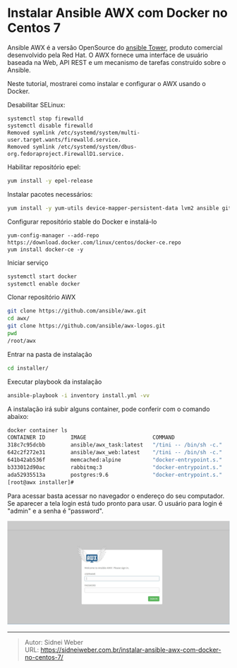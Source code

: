 # Instalar Ansible AWX com Docker no Centos 7


Ansible AWX é a versão OpenSource do [ansible Tower](https://www.ansible.com/products/tower), produto  comercial desenvolvido pela Red Hat. O AWX fornece uma interface de usuário baseada na Web, API REST e um mecanismo de tarefas construído sobre o Ansible.

Neste tutorial, mostrarei como instalar e configurar o AWX usando o Docker.

Desabilitar SELinux:

```shell
systemctl stop firewalld
systemctl disable firewalld
Removed symlink /etc/systemd/system/multi-user.target.wants/firewalld.service.
Removed symlink /etc/systemd/system/dbus-org.fedoraproject.FirewallD1.service.
```

Habilitar repositório epel:

```bash
yum install -y epel-release
```

Instalar pacotes necessários:

```bash
yum install -y yum-utils device-mapper-persistent-data lvm2 ansible git python-devel python-pip python-docker-py vim-enhanced
```

Configurar repositório stable do Docker e instalá-lo

```shell
yum-config-manager --add-repo https://download.docker.com/linux/centos/docker-ce.repo
yum install docker-ce -y
```

Iniciar serviço

```bash
systemctl start docker
systemctl enable docker
```

Clonar repositório AWX

```bash
git clone https://github.com/ansible/awx.git
cd awx/
git clone https://github.com/ansible/awx-logos.git
pwd
/root/awx
```

Entrar na pasta de instalação

```bash
cd installer/
```

Executar playbook da instalação

```bash
ansible-playbook -i inventory install.yml -vv
```

A instalação irá subir alguns container, pode conferir com o comando abaixo:

```bash
docker container ls
CONTAINER ID        IMAGE                     COMMAND                  CREATED             STATUS              PORTS                                NAMES
318c7c95dcbb        ansible/awx_task:latest   "/tini -- /bin/sh -c."   12 minutes ago      Up 12 minutes       8052/tcp                             awx_task
642c2f272e31        ansible/awx_web:latest    "/tini -- /bin/sh -c."   12 minutes ago      Up 12 minutes       0.0.0.0:80->8052/tcp                 awx_web
641b42ab536f        memcached:alpine          "docker-entrypoint.s."   18 minutes ago      Up 18 minutes       11211/tcp                            memcached
b333012d90ac        rabbitmq:3                "docker-entrypoint.s."   19 minutes ago      Up 19 minutes       4369/tcp, 5671-5672/tcp, 25672/tcp   rabbitmq
ada52935513a        postgres:9.6              "docker-entrypoint.s."   19 minutes ago      Up 19 minutes       5432/tcp                             postgres
[root@awx installer]#
```

Para acessar basta acessar no navegador o endereço do seu computador. Se aparecer a tela login está tudo pronto para usar.
O usuário para login é "admin" e a senha é "password".

![Login AWX](/img/awx.jpg)


---

> Autor: Sidnei Weber  
> URL: https://sidneiweber.com.br/instalar-ansible-awx-com-docker-no-centos-7/  

